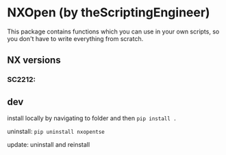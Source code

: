 # NXOpen (by theScriptingEngineer)
This package contains functions which you can use in your own scripts, so you don't have to write everything from scratch.


## NX versions
### SC2212:


## dev
install locally by navigating to folder and then
```pip install .```

uninstall:
```pip uninstall nxopentse```

update: uninstall and reinstall